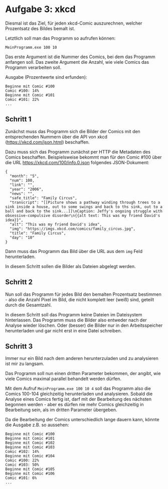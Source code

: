 # Aufgabe 3: xkcd

Diesmal ist das Ziel, für jeden xkcd-Comic auszurechnen, welcher Prozentsatz des Bildes bemalt ist.

Letztlich soll man das Programm so aufrufen können:
```
MeinProgramm.exe 100 10
```

Das erste Argument ist die Nummer des Comics, bei dem das Programm anfangen soll. Das zweite Argument die Anzahl, wie viele Comics das Programm verarbeiten soll.

Ausgabe (Prozentwerte sind erfunden):
```
Beginne mit Comic #100
Comic #100: 14%
Beginne mit Comic #101
Comic #101: 22%
...
```

## Schritt 1

Zunächst muss das Programm sich die Bilder der Comics mit den entsprechenden Nummern über die API von xkcd (https://xkcd.com/json.html) beschaffen.

Dazu muss sich das Programm zunächst per HTTP die Metadaten des Comics beschaffen. Beispielsweise bekommt man für den Comic #100 über die URL https://xkcd.com/100/info.0.json folgendes JSON-Dokument:

```
{
  "month": "5",
  "num": 100,
  "link": "",
  "year": "2006",
  "news": "",
  "safe_title": "Family Circus",
  "transcript": "[[Picture shows a pathway winding through trees to a sink inside a house, out to some swings and back to ths sink, out to a ball and back to the sink...]]\nCaption: Jeffy's ongoing struggle with obsessive-compulsive disorder\n{{alt text: This was my friend David's idea}}",
  "alt": "This was my friend David's idea",
  "img": "https://imgs.xkcd.com/comics/family_circus.jpg",
  "title": "Family Circus",
  "day": "10"
}
```

Dann muss das Programm das Bild über die URL aus dem `img` Feld herunterladen.

In diesem Schritt sollen die Bilder als Dateien abgelegt werden.

## Schritt 2

Nun soll das Programm für jedes Bild den bemalten Prozentsatz bestimmen - also die Anzahl Pixel im Bild, die nicht komplett leer (weiß) sind, geteilt durch die Gesamtzahl.

In diesem Schritt soll das Programm keine Dateien im Dateisystem hinterlassen. Das Programm muss die Bilder also entweder nach der Analyse wieder löschen. Oder (besser) die Bilder nur in den Arbeitsspeicher herunterladen und gar nicht erst in eine Datei schreiben.

## Schritt 3

Immer nur ein Bild nach dem anderen herunterzuladen und zu analysieren ist mir zu langsam.

Das Programm soll nun einen dritten Parameter bekommen, der angibt, wie viele Comics maximal parallel behandelt werden dürfen.

Mit dem Aufruf `MeinProgramm.exe 100 10 4` soll das Programm also die Comics 100-104 gleichzeitig herunterladen und analysieren. Sobald die Analyse eines Comics fertig ist, darf mit der Bearbeitung des nächsten begonnen werden - aber es dürfen nie mehr Comics gleichzeitig in Bearbeitung sein, als im dritten Parameter übergeben.

Da die Bearbeitung der Comics unterschiedlich lange dauern kann, könnte die Ausgabe z.B. so aussehen:

```
Beginne mit Comic #100
Beginne mit Comic #101
Beginne mit Comic #102
Beginne mit Comic #103
Comic #102: 14%
Beginne mit Comic #104
Comic #100: 22%
Comic #103: 50%
Beginne mit Comic #105
Beginne mit Comic #106
Comic #101: 6%
...
```